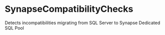 # SynapseCompatibilityChecks
Detects incompatibilities migrating from SQL Server to Synapse Dedicated SQL Pool
